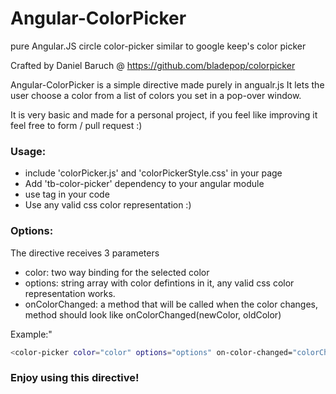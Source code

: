 # Angular-ColorPicker
pure Angular.JS circle color-picker similar to google keep's color picker

Crafted by Daniel Baruch @ https://github.com/bladepop/colorpicker

Angular-ColorPicker is a simple directive made purely in angualr.js
It lets the user choose a color from a list of colors you set in a pop-over window.

It is very basic and made for a personal project, if you feel like improving it feel free to form / pull request :)

### Usage:

- include 'colorPicker.js' and 'colorPickerStyle.css' in your page
- Add 'tb-color-picker' dependency to your angular module
- use <color-picker> tag in your code
- Use any valid css color representation :)


### Options:

The directive receives 3 parameters
- color: two way binding for the selected color
- options: string array with color defintions in it, any valid css color representation works.
- onColorChanged: a method that will be called when the color changes, method should look like onColorChanged(newColor, oldColor)

Example:"
````sh
<color-picker color="color" options="options" on-color-changed="colorChanged(newColor, oldColor)"></color-picker>
````

### Enjoy using this directive!